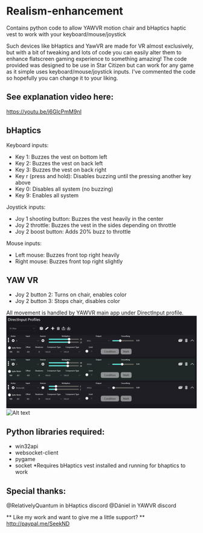 # Realism-enhancement
Contains python code to allow YAWVR motion chair and bHaptics haptic vest to work with your keyboard/mouse/joystick

Such devices like bHaptics and YawVR are made for VR almost exclusively, but with a bit of tweaking and lots of code you can easily alter them to enhance flatscreen gaming experience to something amazing!
The code provided was designed to be use in Star Citizen but can work for any game as it simple uses keyboard/mouse/joystick inputs.
I've commented the code so hopefully you can change it to your liking.

## See explanation video here:
https://youtu.be/j6GlcPmM9nI



## bHaptics

Keyboard inputs:
- Key 1: Buzzes the vest on bottom left
- Key 2: Buzzes the vest on back left
- Key 3: Buzzes the vest on back right
- Key r (press and hold): Disables buzzing until the pressing another key above
- Key 0: Disables all system (no buzzing)
- Key 9: Enables all system

Joystick inputs:
- Joy 1 shooting button: Buzzes the vest heavily in the center
- Joy 2 throttle: Buzzes the vest in the sides depending on throttle
- Joy 2 boost button: Adds 20% buzz to throttle

Mouse inputs:
- Left mouse: Buzzes front top right heavily
- Right mouse: Buzzes front top right slightly


## YAW VR

- Joy 2 button 2: Turns on chair, enables color
- Joy 2 button 3: Stops chair, disables color 

All movement is handled by YAWVR main app under DirectInput profile.
![Alt text](direcinput.png?raw=true "1")
![Alt text](direcinput2.png?raw=true "2")


## Python libraries required:
- win32api
- websocket-client
- pygame
- socket
*Requires bHaptics vest installed and running for bhaptics to work


## Special thanks:
@RelativelyQuantum in bHaptics discord
@Dániel in YAWVR discord


** Like my work and want to give me a little support? **
http://paypal.me/SeekND
